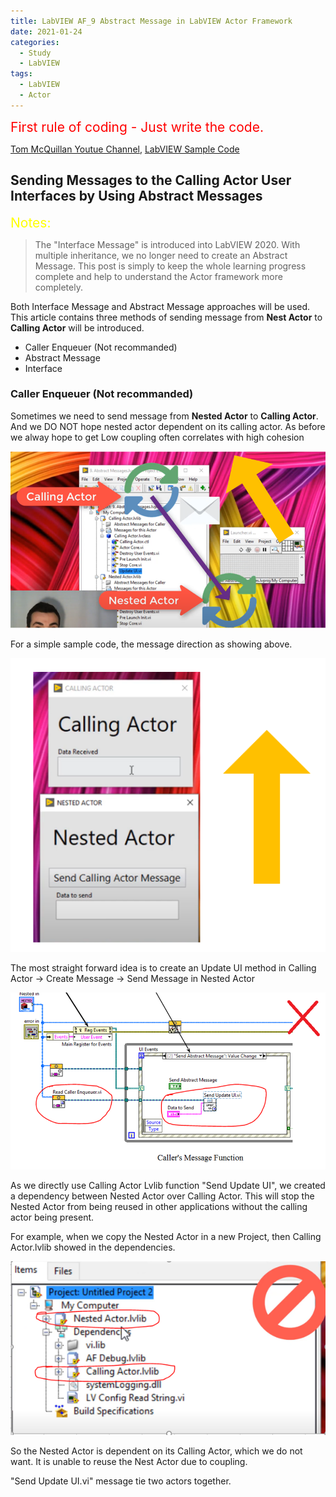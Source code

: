 ```yaml
---
title: LabVIEW AF_9 Abstract Message in LabVIEW Actor Framework
date: 2021-01-24
categories:
  - Study
  - LabVIEW
tags:
  - LabVIEW
  - Actor
---
```

<span style="color:red">
<span style="font-size: 150%">
First rule of coding - Just write the code. </span>
</span>

[Tom McQuillan Youtue Channel](https://www.youtube.com/watch?v=2k3ZDwJolbA&list=PLmF-6jvwRvVNFzBjzh4bQDjFbv6lShcth), [LabVIEW Sample Code](https://github.com/laserengineer/LabVIEW-Study.git)

## Sending Messages to the Calling Actor User Interfaces by Using Abstract Messages

<span style="color:yellow">
<span style="font-size: 150%">
Notes: </span>
</span>

>The "Interface Message" is introduced into LabVIEW 2020. With multiple inheritance, we no longer need to create an Abstract Message. This post is simply to keep the whole learning progress complete and help to understand the Actor framework more completely.

Both Interface Message and Abstract Message approaches will be used. This article contains three methods of sending message from **Nest Actor** to **Calling Actor** will be introduced.
* Caller Enqueuer (Not recommanded)
* Abstract Message
* Interface

### Caller Enqueuer (Not recommanded)

Sometimes we need to send message from __Nested Actor__ to __Calling Actor__. And we DO NOT hope nested actor dependent on its calling actor. As before we alway hope to get Low coupling often correlates with high cohesion

<p align="center"> <img src="/assets/images/LabVIEW Actor Framework/9/Caller Enqueuer/Nested Actor.png"> </p>

For a simple sample code, the message direction as showing above.
<p align="center"> <img src="/assets/images/LabVIEW Actor Framework/9/Caller Enqueuer/Message Direction.png"> </p>

The most straight forward idea is to create an Update UI method in Calling Actor -> Create Message -> Send Message in Nested Actor
<p align="center"> <img src="/assets/images/LabVIEW Actor Framework/9/Caller Enqueuer/Use Caller Enqueuer.png"> </p>

As we directly use Calling Actor Lvlib function "Send Update UI", we created a dependency between Nested Actor over Calling Actor. This will stop the Nested Actor from being reused in other applications without the calling actor being present.

For example, when we copy the Nested Actor in a new Project, then Calling Actor.lvlib showed in the dependencies.

<p align="center"> <img src="/assets/images/LabVIEW Actor Framework/9/Caller Enqueuer/Dependency.png"> </p>

So the Nested Actor is dependent on its Calling Actor, which we do not want. It is unable to reuse the Nest Actor due to coupling.

"Send Update UI.vi" message tie two actors together.
